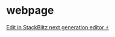 # webpage

[Edit in StackBlitz next generation editor ⚡️](https://stackblitz.com/~/github.com/PokePros/webpage)